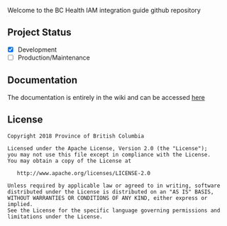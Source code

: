 Welcome to the  BC Health IAM integration guide github repository
## Project Status
- [x] Development
- [ ] Production/Maintenance

## Documentation
The documentation is entirely in the wiki and can be accessed [here](https://github.com/bcgov/bcmoh-iam-integration-guide/wiki)


## License
<!--- Example below, modify accordingly --->
    Copyright 2018 Province of British Columbia

    Licensed under the Apache License, Version 2.0 (the "License");
    you may not use this file except in compliance with the License.
    You may obtain a copy of the License at

       http://www.apache.org/licenses/LICENSE-2.0

    Unless required by applicable law or agreed to in writing, software
    distributed under the License is distributed on an "AS IS" BASIS,
    WITHOUT WARRANTIES OR CONDITIONS OF ANY KIND, either express or implied.
    See the License for the specific language governing permissions and
    limitations under the License.
